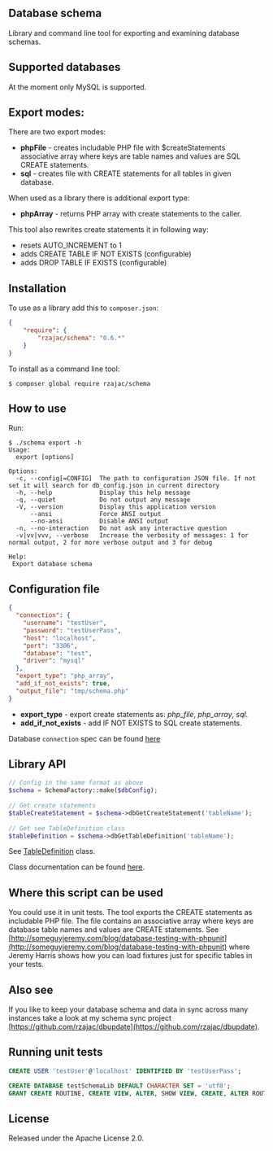 ## Database schema

Library and command line tool for exporting and examining database schemas.

## Supported databases

At the moment only MySQL is supported.

## Export modes:

There are two export modes:

- **phpFile** - creates includable PHP file with $createStatements associative array where keys are table names and values are SQL CREATE statements.
- **sql** - creates file with CREATE statements for all tables in given database.

When used as a library there is additional export type:

- **phpArray** - returns PHP array with create statements to the caller.

This tool also rewrites create statements it in following way:

- resets AUTO_INCREMENT to 1
- adds CREATE TABLE IF NOT EXISTS (configurable)
- adds DROP TABLE IF EXISTS (configurable)


## Installation

To use as a library add this to `composer.json`:

```json
{
    "require": {
        "rzajac/schema": "0.6.*"
    }
}
```

To install as a command line tool:

```
$ composer global require rzajac/schema
```

## How to use

Run:

```
$ ./schema export -h
Usage:
  export [options]

Options:
  -c, --config[=CONFIG]  The path to configuration JSON file. If not set it will search for db_config.json in current directory
  -h, --help             Display this help message
  -q, --quiet            Do not output any message
  -V, --version          Display this application version
      --ansi             Force ANSI output
      --no-ansi          Disable ANSI output
  -n, --no-interaction   Do not ask any interactive question
  -v|vv|vvv, --verbose   Increase the verbosity of messages: 1 for normal output, 2 for more verbose output and 3 for debug

Help:
 Export database schema
```

## Configuration file

```json
{
  "connection": {
    "username": "testUser",
    "password": "testUserPass",
    "host": "localhost",
    "port": "3306",
    "database": "test",
    "driver": "mysql"
  },
  "export_type": "php_array",
  "add_if_not_exists": true,
  "output_file": "tmp/schema.php"
}
```

- **export_type** - export create statements as: _php_file_, _php_array_, _sql_.
- **add_if_not_exists** - add IF NOT EXISTS to SQL create statements. 

Database `connection` spec can be found [here](https://github.com/rzajac/phptools/blob/master/src/Db/DbConnect.php)

## Library API
 
```php
// Config in the same format as above
$schema = SchemaFactory::make($dbConfig);
 
// Get create statements
$tableCreateStatement = $schema->dbGetCreateStatement('tableName');
 
// Get see TableDefinition class
$tableDefinition = $schema->dbGetTableDefinition('tableName'); 
```

See [TableDefinition](src/TableDefinition.php) class.

Class documentation can be found [here](docs/index.md).

## Where this script can be used

You could use it in unit tests. The tool exports the CREATE statements as includable PHP file. 
The file contains an associative array where keys are database table names and values are CREATE statements.
See [http://someguyjeremy.com/blog/database-testing-with-phpunit](http://someguyjeremy.com/blog/database-testing-with-phpunit) 
where Jeremy Harris shows how you can load fixtures just for specific tables in your tests.

## Also see

If you like to keep your database schema and data in sync across many instances take a 
look at my schema sync project [https://github.com/rzajac/dbupdate](https://github.com/rzajac/dbupdate).

## Running unit tests

```sql
CREATE USER 'testUser'@'localhost' IDENTIFIED BY 'testUserPass';

CREATE DATABASE testSchemaLib DEFAULT CHARACTER SET = 'utf8';
GRANT CREATE ROUTINE, CREATE VIEW, ALTER, SHOW VIEW, CREATE, ALTER ROUTINE, EVENT, INSERT, SELECT, DELETE, TRIGGER, GRANT OPTION, REFERENCES, UPDATE, DROP, EXECUTE, LOCK TABLES, CREATE TEMPORARY TABLES, INDEX ON `testSchemaLib`.* TO 'testUser'@'localhost';
```

## License

Released under the Apache License 2.0.
